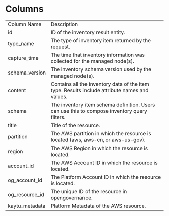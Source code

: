 # Columns  

<table>
	<tr><td>Column Name</td><td>Description</td></tr>
	<tr><td>id</td><td>ID of the inventory result entity.</td></tr>
	<tr><td>type_name</td><td>The type of inventory item returned by the request.</td></tr>
	<tr><td>capture_time</td><td>The time that inventory information was collected for the managed node(s).</td></tr>
	<tr><td>schema_version</td><td>The inventory schema version used by the managed node(s).</td></tr>
	<tr><td>content</td><td>Contains all the inventory data of the item type. Results include attribute names and values.</td></tr>
	<tr><td>schema</td><td>The inventory item schema definition. Users can use this to compose inventory query filters.</td></tr>
	<tr><td>title</td><td>Title of the resource.</td></tr>
	<tr><td>partition</td><td>The AWS partition in which the resource is located (aws, aws-cn, or aws-us-gov).</td></tr>
	<tr><td>region</td><td>The AWS Region in which the resource is located.</td></tr>
	<tr><td>account_id</td><td>The AWS Account ID in which the resource is located.</td></tr>
	<tr><td>og_account_id</td><td>The Platform Account ID in which the resource is located.</td></tr>
	<tr><td>og_resource_id</td><td>The unique ID of the resource in opengovernance.</td></tr>
	<tr><td>kaytu_metadata</td><td>Platform Metadata of the AWS resource.</td></tr>
</table>